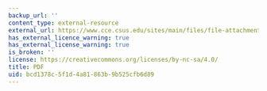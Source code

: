 ```yaml
---
backup_url: ''
content_type: external-resource
external_url: https://www.cce.csus.edu/sites/main/files/file-attachments/five_stages_diaghram.pdf
has_external_licence_warning: true
has_external_license_warning: true
is_broken: ''
license: https://creativecommons.org/licenses/by-nc-sa/4.0/
title: PDF
uid: bcd1378c-5f1d-4a81-863b-9b525cfb6d89
---
```


